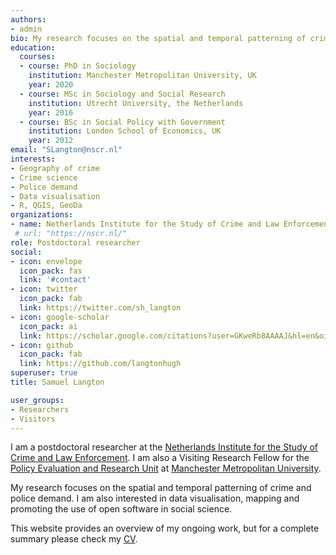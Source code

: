```yaml
---
authors:
- admin
bio: My research focuses on the spatial and temporal patterning of crime and police demand. I am also interested in data visualisation, mapping and promoting the use of open software in social science.
education:
  courses:
  - course: PhD in Sociology
    institution: Manchester Metropolitan University, UK
    year: 2020
  - course: MSc in Sociology and Social Research
    institution: Utrecht University, the Netherlands
    year: 2016
  - course: BSc in Social Policy with Government
    institution: London School of Economics, UK
    year: 2012
email: "SLangton@nscr.nl"
interests:
- Geography of crime
- Crime science
- Police demand
- Data visualisation
- R, QGIS, GeoDa
organizations:
- name: Netherlands Institute for the Study of Crime and Law Enforcement
 # url: "https://nscr.nl/"
role: Postdoctoral researcher
social:
- icon: envelope
  icon_pack: fas
  link: '#contact'
- icon: twitter
  icon_pack: fab
  link: https://twitter.com/sh_langton
- icon: google-scholar
  icon_pack: ai
  link: https://scholar.google.com/citations?user=GKweRb8AAAAJ&hl=en&oi=ao
- icon: github
  icon_pack: fab
  link: https://github.com/langtonhugh
superuser: true
title: Samuel Langton

user_groups:
- Researchers
- Visitors
---
```


I am a postdoctoral researcher at the [Netherlands Institute for the Study of Crime and Law Enforcement](https://nscr.nl/). I am also a Visiting Research Fellow for the [Policy Evaluation and Research Unit](https://www.mmuperu.co.uk/) at [Manchester Metropolitan University](https://www.mmu.ac.uk/).

My research focuses on the spatial and temporal patterning of crime and police demand. I am also interested in data visualisation, mapping and promoting the use of open software in social science.

This website provides an overview of my ongoing work, but for a complete summary please check my [CV](https://www.samlangton.info/files/sam_langton_cv.pdf).

